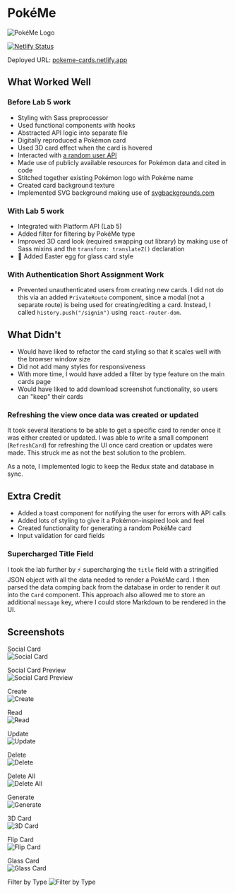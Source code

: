 # PokéMe

![PokéMe Logo](https://pokeme-cards.netlify.app/images/logo/pokeme_logo.png)

[![Netlify Status](https://api.netlify.com/api/v1/badges/e4ba5ad2-ac42-487d-a086-e8eece57074c/deploy-status)](https://app.netlify.com/sites/pokeme-cards/deploys)

Deployed URL: [pokeme-cards.netlify.app](https://pokeme-cards.netlify.app/)

## What Worked Well

### Before Lab 5 work
- Styling with Sass preprocessor
- Used functional components with hooks
- Abstracted API logic into separate file
- Digitally reproduced a Pokémon card
- Used 3D card effect when the card is hovered
- Interacted with [a random user API](https://randomuser.me/)
- Made use of publicly available resources for Pokémon data and cited in code
- Stitched together existing Pokémon logo with Pokéme name
- Created card background texture
- Implemented SVG background making use of [svgbackgrounds.com](https://www.svgbackgrounds.com/)

### With Lab 5 work
- Integrated with Platform API (Lab 5)
- Added filter for filtering by PokéMe type
- Improved 3D card look (required swapping out library) by making use of Sass mixins and the `transform: translateZ()` declaration
- 🥚 Added Easter egg for glass card style

### With Authentication Short Assignment Work
- Prevented unauthenticated users from creating new cards. I did not do this via an added `PrivateRoute` component, since a modal (not a separate route) is being used for creating/editing a card. Instead, I called `history.push("/signin")` using `react-router-dom`.

## What Didn't

- Would have liked to refactor the card styling so that it scales well with the browser window size
- Did not add many styles for responsiveness
- With more time, I would have added a filter by type feature on the main cards page
- Would have liked to add download screenshot functionality, so users can "keep" their cards

### Refreshing the view once data was created or updated
It took several iterations to be able to get a specific card to render once it was either created or updated. I was able to write a small component (`RefreshCard`) for refreshing the UI once card creation or updates were made. This struck me as not the best solution to the problem.

As a note, I implemented logic to keep the Redux state and database in sync. 

## Extra Credit
- Added a toast component for notifying the user for errors with API calls
- Added lots of styling to give it a Pokémon-inspired look and feel
- Created functionality for generating a random PokéMe card
- Input validation for card fields

### Supercharged Title Field
I took the lab further by ⚡️ supercharging the `title` field with a stringified JSON object with all the data needed to render a PokéMe card. I then parsed the data comping back from the database in order to render it out into the `Card` component. This approach also allowed me to store an additional `message` key, where I could store Markdown to be rendered in the UI.

## Screenshots

Social Card  
![Social Card](https://pokeme-cards.netlify.app/images/social-card/social-card.png)

Social Card Preview  
![Social Card Preview](https://pokeme-cards.netlify.app/images/social-card/social-card-preview.png)

Create  
![Create](https://pokeme-cards.netlify.app/images/screenshots/create.gif)

Read  
![Read](https://pokeme-cards.netlify.app/images/screenshots/read.gif)

Update  
![Update](https://pokeme-cards.netlify.app/images/screenshots/update.gif)

Delete  
![Delete](https://pokeme-cards.netlify.app/images/screenshots/delete.gif)

Delete All  
![Delete All](https://pokeme-cards.netlify.app/images/screenshots/delete_all.gif)

Generate  
![Generate](https://pokeme-cards.netlify.app/images/screenshots/generate.gif)

3D Card  
![3D Card](https://pokeme-cards.netlify.app/images/screenshots/3d_card.gif)

Flip Card  
![Flip Card](https://pokeme-cards.netlify.app/images/screenshots/flip.gif)

Glass Card  
![Glass Card](https://pokeme-cards.netlify.app/images/screenshots/glass.gif)

Filter by Type 
![Filter by Type](https://pokeme-cards.netlify.app/images/screenshots/filter.gif)

